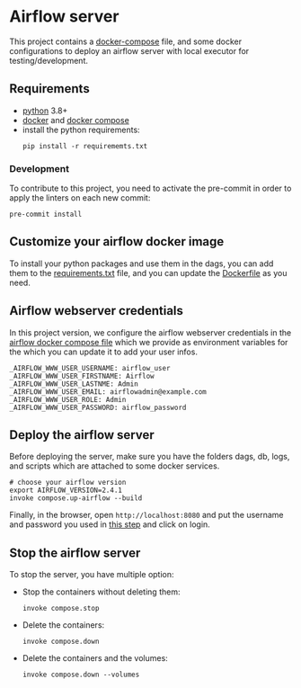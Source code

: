 # Airflow server

This project contains a [docker-compose](https://docs.docker.com/compose/) file, and some docker configurations to
deploy an airflow server with local executor for testing/development.

## Requirements
- [python](https://www.python.org/downloads/) 3.8+
- [docker](https://docs.docker.com/engine/install/) and [docker compose](https://docs.docker.com/compose/install/)
- install the python requirements:
    ```shell
    pip install -r requirememts.txt
    ```

### Development
To contribute to this project, you need to activate the pre-commit in order to apply the linters on each new commit:
```shell
pre-commit install
```

## Customize your airflow docker image

To install your python packages and use them in the dags, you can add them to the
[requirements.txt](docker/requirements.txt) file, and you can update the [Dockerfile](docker/Dockerfile)
as you need.

## Airflow webserver credentials

In this project version, we configure the airflow webserver credentials in the
[airflow docker compose file](docker-compose/airflow.yml) which we provide as environment variables for the  which you can
update it to add your user infos.
```dotenv
_AIRFLOW_WWW_USER_USERNAME: airflow_user
_AIRFLOW_WWW_USER_FIRSTNAME: Airflow
_AIRFLOW_WWW_USER_LASTNME: Admin
_AIRFLOW_WWW_USER_EMAIL: airflowadmin@example.com
_AIRFLOW_WWW_USER_ROLE: Admin
_AIRFLOW_WWW_USER_PASSWORD: airflow_password
```

## Deploy the airflow server
Before deploying the server, make sure you have the folders dags, db, logs, and scripts which are attached to some
docker services.
```shell
# choose your airflow version
export AIRFLOW_VERSION=2.4.1
invoke compose.up-airflow --build
```
Finally, in the browser, open `http://localhost:8080` and put the username and password you used in
[this step](#airflow-webserver-credentials) and click on login.

## Stop the airflow server
To stop the server, you have multiple option:
- Stop the containers without deleting them:
    ```shell
    invoke compose.stop
    ```
- Delete the containers:
    ```shell
    invoke compose.down
    ```
- Delete the containers and the volumes:
    ```shell
    invoke compose.down --volumes
    ```
